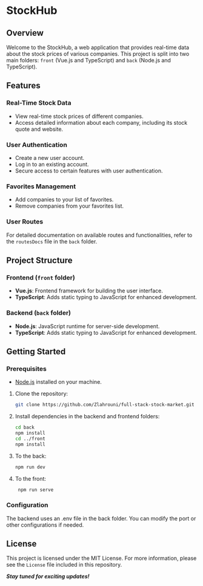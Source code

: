 # StockHub

## Overview

Welcome to the StockHub, a web application that provides real-time data about the stock prices of various companies. This project is split into two main folders: `front` (Vue.js and TypeScript) and `back` (Node.js and TypeScript).

## Features

### Real-Time Stock Data

- View real-time stock prices of different companies.
- Access detailed information about each company, including its stock quote and website.

### User Authentication

- Create a new user account.
- Log in to an existing account.
- Secure access to certain features with user authentication.

### Favorites Management

- Add companies to your list of favorites.
- Remove companies from your favorites list.

### User Routes

For detailed documentation on available routes and functionalities, refer to the `routesDocs` file in the `back` folder.

## Project Structure

### Frontend (`front` folder)

- **Vue.js**: Frontend framework for building the user interface.
- **TypeScript**: Adds static typing to JavaScript for enhanced development.

### Backend (`back` folder)

- **Node.js**: JavaScript runtime for server-side development.
- **TypeScript**: Adds static typing to JavaScript for enhanced development.

## Getting Started

### Prerequisites

- [Node.js](https://nodejs.org/) installed on your machine.

1. Clone the repository:

   ```bash
   git clone https://github.com/Zlahrouni/full-stack-stock-market.git
   ```
2. Install dependencies in the backend and frontend folders:

   ```bash
   cd back
   npm install
   cd ../front
   npm install
   ```

3. To the back:

   ```bash
   npm run dev
   ```
   
4. To the front:

   ```bash
    npm run serve
    ```
   
### Configuration
The backend uses an .env file in the back folder. You can modify the port or other configurations if needed.

## License
This project is licensed under the MIT License. For more information, please see the `License` file included in this repository.

**_Stay tuned for exciting updates!_**
